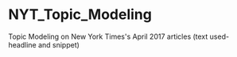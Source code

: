 # NYT_Topic_Modeling
Topic Modeling on New York Times's April 2017 articles (text used- headline and snippet)
